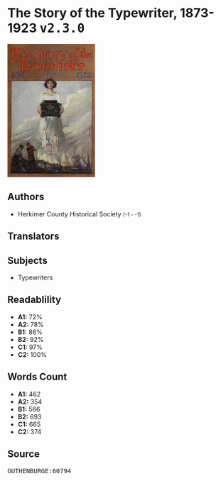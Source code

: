 # The Story of the Typewriter, 1873-1923 <kbd>v2.3.0</kbd>

![](./cover.medium.jpg "")

## Authors


 - Herkimer County Historical Society <small>(-1 - -1)</small>

## Translators



## Subjects


 - Typewriters

## Readablility


 - **A1:** 72%
 - **A2:** 78%
 - **B1:** 86%
 - **B2:** 92%
 - **C1:** 97%
 - **C2:** 100%

## Words Count


 - **A1:** 462
 - **A2:** 354
 - **B1:** 566
 - **B2:** 693
 - **C1:** 665
 - **C2:** 374

## Source


<kbd>GUTHENBURGE:60794</kbd>
